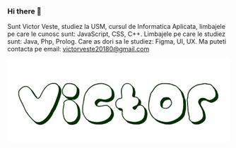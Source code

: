 ### Hi there 👋

Sunt Victor Veste, studiez la USM, cursul de Informatica Aplicata, limbajele pe care le cunosc sunt: JavaScript, CSS, C++. Limbajele pe care le studiez sunt: Java, Php, Prolog. Care as dori sa le studiez: Figma, UI, UX. Ma puteti contacta pe email: victorveste20180@gmail.com

![avatar](./images/R.jpg)